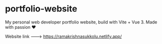 # portfolio-website

My personal web developer portfolio website, build with Vite + Vue 3. Made with passion ❤️

Website link ---> https://ramakrishnasukkolu.netlify.app/



